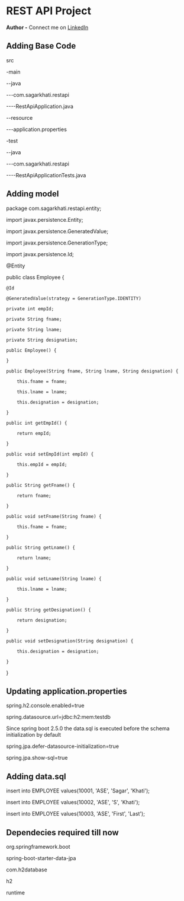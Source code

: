 # REST API Project

**Author -** Connect me on [LinkedIn](https://www.linkedin.com/in/sagarkhati/)

## Adding Base Code

src

-main

--java

---com.sagarkhati.restapi

----RestApiApplication.java

--resource

---application.properties

-test

--java

---com.sagarkhati.restapi

----RestApiApplicationTests.java

## Adding model

package com.sagarkhati.restapi.entity;

import javax.persistence.Entity;

import javax.persistence.GeneratedValue;

import javax.persistence.GenerationType;

import javax.persistence.Id;

@Entity

public class Employee {
	
	@Id

	@GeneratedValue(strategy = GenerationType.IDENTITY)

	private int empId;

	private String fname;

	private String lname;

	private String designation;
	
	public Employee() {

	}

	public Employee(String fname, String lname, String designation) {

		this.fname = fname;

		this.lname = lname;

		this.designation = designation;

	}
	
	public int getEmpId() {

		return empId;

	}

	public void setEmpId(int empId) {

		this.empId = empId;

	}

	public String getFname() {

		return fname;

	}

	public void setFname(String fname) {

		this.fname = fname;

	}

	public String getLname() {

		return lname;

	}

	public void setLname(String lname) {

		this.lname = lname;

	}

	public String getDesignation() {

		return designation;

	}

	public void setDesignation(String designation) {

		this.designation = designation;

	}

}

## Updating application.properties

spring.h2.console.enabled=true

spring.datasource.url=jdbc:h2:mem:testdb

Since spring boot 2.5.0 the data.sql is executed before the schema initialization by default

spring.jpa.defer-datasource-initialization=true

spring.jpa.show-sql=true

## Adding data.sql

insert into EMPLOYEE values(10001, 'ASE', 'Sagar', 'Khati');

insert into EMPLOYEE values(10002, 'ASE', 'S', 'Khati');

insert into EMPLOYEE values(10003, 'ASE', 'First', 'Last');

## Dependecies required till now

<dependency>

<groupId>org.springframework.boot</groupId>

<artifactId>spring-boot-starter-data-jpa</artifactId>

</dependency>

		
<dependency>

<groupId>com.h2database</groupId>

<artifactId>h2</artifactId>

<scope>runtime</scope>

</dependency>



